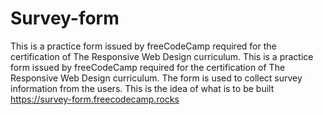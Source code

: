 # Survey-form
This is a practice form issued by freeCodeCamp required for the certification of The Responsive Web Design curriculum. 
This is a practice form issued by freeCodeCamp required for the certification of The Responsive Web Design curriculum.
The form is used to collect survey information from the users. 
This is the idea of what is to be built https://survey-form.freecodecamp.rocks